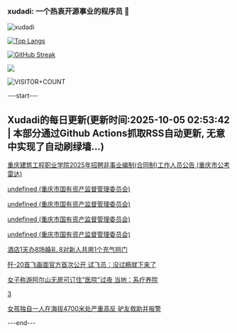 ### xudadi: 一个热衷开源事业的程序员 👋

![xudadi](https://github-readme-stats-git-masterorgs-github-readme-stats-team.vercel.app/api?username=xudadi)

[![Top Langs](https://github-readme-stats.vercel.app/api/top-langs/?username=xudadi)](https://github.com/anuraghazra/github-readme-stats)

[![GitHub Streak](https://streak-stats.demolab.com?user=xudadi&locale=zh_Hans)](https://git.io/streak-stats)

![](https://raw.githubusercontent.com/xudadi/xudadi/main/assets/github-contribution-grid-snake.svg)

![VISITOR+COUNT](https://komarev.com/ghpvc/?username=xudadi&label=VISITOR+COUNT)


---start---

## Xudadi的每日更新(更新时间:2025-10-05 02:53:42 | 本部分通过Github Actions抓取RSS自动更新, 无意中实现了自动刷绿墙...)

[重庆建筑工程职业学院2025年招聘非事业编制(合同制)工作人员公告 (重庆市公考雷达)](https://www.gongkaoleida.com/article/2640492)

[undefined (重庆市国有资产监督管理委员会)](https://dadilab.github.io/feeds/all.xml)

[undefined (重庆市国有资产监督管理委员会)](https://dadilab.github.io/feeds/all.xml)

[undefined (重庆市国有资产监督管理委员会)](https://dadilab.github.io/feeds/all.xml)

[undefined (重庆市国有资产监督管理委员会)](https://dadilab.github.io/feeds/all.xml)

[酒店1天办8场婚礼 8对新人共用1个充气拱门](https://m.163.com/news/article/KB1GAHCJ053469LG.html)

[歼-20首飞画面官方首次公开 试飞员：没过瘾就下来了](https://m.163.com/news/article/KB1G6JMS0512B07B.html)

[女子称游阿尔山无房可订住"医院"过夜 当地：系疗养院](https://m.163.com/news/article/KB1EH81V053469LG.html)

[3](https://m.163.com/touch/news/sub/domestic)

[女孩独自一人在海拔4700米处严重高反 驴友救助并报警](https://m.163.com/news/article/KB19GA70051492T3.html)

---end---
